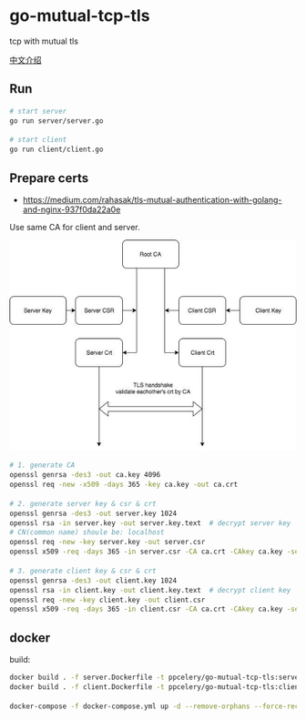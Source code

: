 # go-mutual-tcp-tls

tcp with mutual tls


[中文介绍](https://blog.laisky.com/p/go-mutual-tls-tcp/)

## Run

```sh
# start server
go run server/server.go

# start client
go run client/client.go
```

## Prepare certs

* <https://medium.com/rahasak/tls-mutual-authentication-with-golang-and-nginx-937f0da22a0e>

Use same CA for client and server.

![tls](./mutual-tls.jpg)

```sh
# 1. generate CA
openssl genrsa -des3 -out ca.key 4096
openssl req -new -x509 -days 365 -key ca.key -out ca.crt

# 2. generate server key & csr & crt
openssl genrsa -des3 -out server.key 1024
openssl rsa -in server.key -out server.key.text  # decrypt server key
# CN(common name) shoule be: localhost
openssl req -new -key server.key -out server.csr
openssl x509 -req -days 365 -in server.csr -CA ca.crt -CAkey ca.key -set_serial 01 -out server.crt

# 3. generate client key & csr & crt
openssl genrsa -des3 -out client.key 1024
openssl rsa -in client.key -out client.key.text  # decrypt client key
openssl req -new -key client.key -out client.csr
openssl x509 -req -days 365 -in client.csr -CA ca.crt -CAkey ca.key -set_serial 01 -out client.crt
```

## docker

build:

```sh
docker build . -f server.Dockerfile -t ppcelery/go-mutual-tcp-tls:server-b2a863f
docker build . -f client.Dockerfile -t ppcelery/go-mutual-tcp-tls:client-b2a863f

docker-compose -f docker-compose.yml up -d --remove-orphans --force-recreate
```
